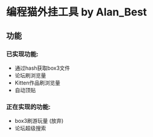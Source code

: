 # 编程猫外挂工具 by Alan_Best

## 功能

### 已实现功能:

- 通过hash获取box3文件
- 论坛刷浏览量
- Kitten作品刷浏览量
- 自动顶贴

### 正在实现的功能:

- box3刷游玩量 (放弃)
- 论坛超级搜索
